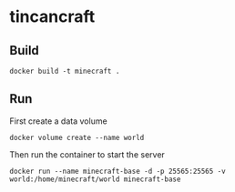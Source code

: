 # tincancraft

## Build

	docker build -t minecraft .

## Run

First create a data volume

	docker volume create --name world

Then run the container to start the server

	docker run --name minecraft-base -d -p 25565:25565 -v world:/home/minecraft/world minecraft-base